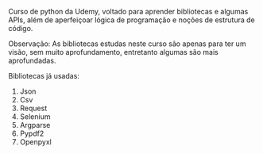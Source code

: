 Curso de python da Udemy, voltado para aprender bibliotecas e algumas APIs, além de aperfeiçoar lógica de programação e noções de estrutura de código.

Observação: As bibliotecas estudas neste curso são apenas para ter um visão, sem muito aprofundamento, entretanto algumas são mais aprofundadas.


Bibliotecas já usadas:
1. Json
2. Csv
3. Request
4. Selenium
5. Argparse
6. Pypdf2
7. Openpyxl
